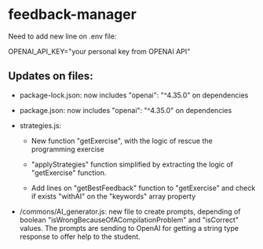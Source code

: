 # feedback-manager

Need to add new line on .env file:

OPENAI_API_KEY="your personal key from OPENAI API"

Updates on files:
-----------------
+ package-lock.json: now includes "openai": "^4.35.0" on dependencies

+ package.json: now includes "openai": "^4.35.0" on dependencies

+ strategies.js:

    - New function "getExercise", with the logic of rescue the programming exercise
    
    - "applyStrategies" function simplified by extracting the logic of "getExercise" function.
    
    - Add lines on "getBestFeedback" function to "getExercise" and check if exists "withAI" on the "keywords" array property
    
    
+ /commons/AI_generator.js: new file to create prompts, depending of boolean "isWrongBecauseOfACompilationProblem" and "isCorrect" values. The prompts are sending to OpenAI for getting a string type response to offer help to the student.
